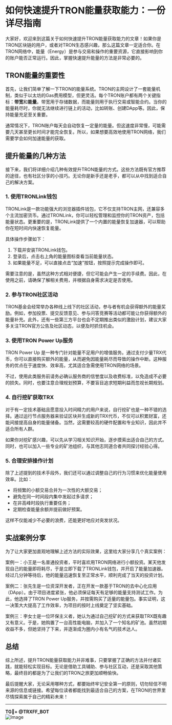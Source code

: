 # 如何快速提升TRON能量获取能力：一份详尽指南

大家好，欢迎来到这篇关于如何快速提升TRON能量获取能力的文章！如果你是TRON区块链的用户，或者对TRON生态感兴趣，那么这篇文章一定适合你。在TRON网络中，能量（Energy）是参与交易和操作的重要资源，它直接影响到你的账户能否正常运行。因此，掌握快速提升能量的方法是非常必要的。

## TRON能量的重要性

首先，让我们简单了解一下TRON的能量系统。TRON的主网设计了一套能量机制，类似于以太坊的Gas费用模型，但更灵活。每个TRON账户都有两个关键指标：**带宽**和**能量**。带宽用于存储数据，而能量则用于执行交易或智能合约。当你的能量耗尽时，你就无法继续进行链上的活动，比如转账、创建DApp等。因此，保持能量充足至关重要。

通常情况下，TRON账户每天会自动恢复一定量的能量。但这速度非常慢，可能需要几天甚至更长时间才能完全恢复。所以，如果想要高效地使用TRON网络，我们需要学会如何加速能量的获取。

## 提升能量的几种方法

接下来，我们将详细介绍几种有效提升TRON能量的方式。这些方法既有官方推荐的途径，也有社区分享的小技巧。无论你是新手还是老手，都可以从中找到适合自己的解决方案。

### 1. 使用TRONLink钱包

TRONLink是一款功能强大的浏览器插件钱包，它不仅支持TRON主网，还兼容多个主流加密货币。通过TRONLink，你可以轻松管理和监控你的TRON资产，包括能量状态。更重要的是，TRONLink提供了一个内置的能量恢复加速器，可以帮助你在短时间内快速恢复能量。

具体操作步骤如下：
1. 下载并安装TRONLink钱包。
2. 登录后，点击右上角的能量图标查看当前能量状态。
3. 如果能量不足，可以直接点击“加速”按钮，按照提示完成操作即可。

需要注意的是，虽然这种方式相对便捷，但它可能会产生一定的手续费。因此，在使用之前，请确保了解相关费用，并根据自身需求决定是否使用。

### 2. 参与TRON社区活动

TRON基金会经常举办各种线上线下的社区活动，参与者有机会获得额外的能量奖励。例如，参加投票、提交反馈意见、参与问答竞赛等活动都可能让你获得额外的能量补充。此外，还有一些第三方平台也会不定期推出类似的激励计划，建议大家多关注TRON官方公告及社区动态，以便及时抓住机会。

### 3. 使用TRON Power Up服务

TRON Power Up 是一种专门针对能量不足用户的增值服务。通过支付少量TRX代币，你可以直接购买额外的能量，从而避免因能量耗尽而导致的操作中断。这种服务的优点在于速度快、效率高，尤其适合急需使用TRON网络的场景。

不过，使用此类服务前请务必确认服务商的信誉度以及收费标准，以免造成不必要的损失。同时，也要注意合理规划预算，不要盲目追求短期利益而忽视长期规划。

### 4. 自行挖矿获取TRX

对于有一定技术基础且愿意投入时间精力的用户来说，自行挖矿也是一种不错的选择。通过运行节点服务器来验证区块并生成新的TRX代币，不仅可以积累财富，还能间接提高自身的能量储备。当然，这需要较高的硬件配置和专业知识，因此并不适合所有人群。

如果你对挖矿感兴趣，可以先从学习相关知识开始，逐步摸索出适合自己的方式。同时，也可以加入一些专业的矿池组织，与其他志同道合者共同探讨经验心得。

### 5. 合理安排操作计划

除了上述提到的技术手段外，我们还可以通过调整自己的行为习惯来优化能量使用效率。比如：
- 将频繁的小额交易合并为一次性的大额交易；
- 避免在同一时间段内集中发起过多请求；
- 在非高峰时段执行重要任务；
- 定期检查能量余额并提前做好预案。

这样不仅能减少不必要的浪费，还能更好地应对突发状况。

## 实战案例分享

为了让大家更加直观地理解上述方法的实际效果，这里给大家分享几个真实案例：

案例一：小王是一名普通投资者，平时喜欢用TRON网络进行小额投资。某天他发现自己的能量即将耗尽，于是立即下载了TRONLink钱包，并开启了能量加速器。经过几分钟等待后，他的能量迅速恢复至正常水平，顺利完成了当天的投资计划。

案例二：张先生是一位资深开发者，正在开发一款基于TRON的去中心化应用（DApp）。由于项目进度紧张，他必须保证每天有足够的能量支持测试工作。为此，他选择了TRON Power Up服务，并按需购买了适量的能量包。事实证明，这一决策大大提高了工作效率，为项目的按时上线奠定了坚实基础。

案例三：李女士是一位环保主义者，她认为通过自己挖矿的方式来获取TRX既有趣又有意义。于是，她购置了一台高性能电脑，并加入了一个知名的矿池。虽然初期收益不多，但她坚持了下来，并逐渐成为圈内小有名气的技术达人。

## 总结

综上所述，提升TRON能量获取能力并非难事，只要掌握了正确的方法并付诸实践，就能轻松实现目标。无论是借助工具辅助、参与社区互动，还是采取其他策略，最终目的都是为了让我们的TRON之旅更加顺畅愉快。

最后提醒大家，无论采用哪种方式，都要始终牢记安全第一的原则，切勿轻信不明来源的信息或链接。希望每位读者都能找到最适合自己的方案，在TRON的世界里尽情探索属于自己的精彩未来！

---

**TG💪+ @TRXFF_BOT**  
![Image](https://github.com/user-attachments/assets/a9ced9e0-a9b8-4136-8aef-a09665821e59)